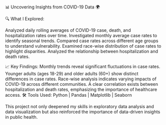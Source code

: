 📊 Uncovering Insights from COVID-19 Data 🌍

🔍 What I Explored:

Analyzed daily rolling averages of COVID-19 case, death, and hospitalization rates over time.
Investigated monthly average case rates to identify seasonal trends.
Compared case rates across different age groups to understand vulnerability.
Examined race-wise distribution of case rates to highlight disparities.
Analyzed the relationship between hospitalization and death rates.

📈 Key Findings:
Monthly trends reveal significant fluctuations in case rates.
Younger adults (ages 18-29) and older adults (60+) show distinct differences in case rates.
Race-wise analysis indicates varying impacts of COVID-19 across different communities.
A clear correlation exists between hospitalization and death rates, emphasizing the importance of healthcare access.
🛠️ Tools Used: Python | Pandas | Matplotlib | Seaborn

This project not only deepened my skills in exploratory data analysis and data visualization but also reinforced the importance of data-driven insights in public health.
